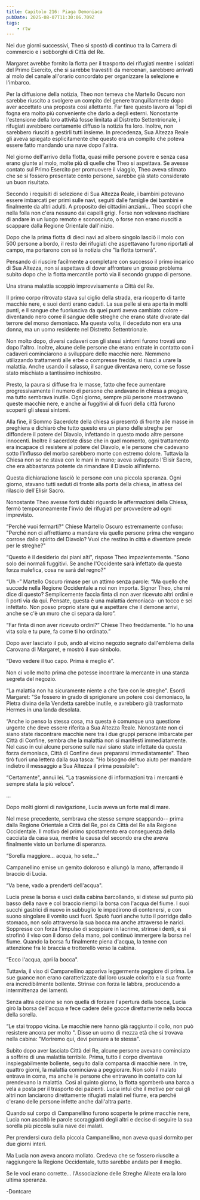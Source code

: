 ```yaml
---
title: Capitolo 216: Piaga Demoniaca
pubDate: 2025-08-07T11:30:06.709Z
tags:
    - rtw
---
```



Nei due giorni successivi, Theo si spostò di continuo tra la Camera di commercio e i sobborghi di Città del Re.


Margaret avrebbe fornito la flotta per il trasporto dei rifugiati mentre i soldati del Primo Esercito, che si sarebbe travestiti da mercenari, sarebbero arrivati al molo del canale all'orario concordato per organizzare la selezione e l'imbarco.


Per la diffusione della notizia, Theo non temeva che Martello Oscuro non sarebbe riuscito a svolgere un compito del genere tranquillamente dopo aver accettato una proposta così allettante. Far fare questo lavoro ai Topi di fogna era molto più conveniente che darlo a degli esterni. Nonostante l'estensione della loro attività fosse limitata al Distretto Settentrionale, i rifugiati avrebbero certamente diffuso la notizia fra loro. Inoltre, non sarebbero riusciti a gestirli tutti insieme. In precedenza, Sua Altezza Reale gli aveva spiegato esplicitamente che questo era un compito che poteva essere fatto mandando una nave dopo l'altra.


Nel giorno dell'arrivo della flotta, quasi mille persone povere e senza casa erano giunte al molo, molte più di quelle che Theo si aspettava. Se avesse contato sul Primo Esercito per promuovere il viaggio, Theo aveva stimato che se si fossero presentate cento persone, sarebbe già stato considerato un buon risultato.


Secondo i requisiti di selezione di Sua Altezza Reale, i bambini potevano essere imbarcati per primi sulle navi, seguiti dalle famiglie dei bambini e finalmente da altri adulti. A proposito dei cittadini anziani... Theo scoprì che nella folla non c'era nessuno dai capelli grigi. Forse non volevano rischiare di andare in un luogo remoto e sconosciuto, o forse non erano riusciti a scappare dalla Regione Orientale dall'inizio.


Dopo che la prima flotta di dieci navi ad albero singolo lasciò il molo con 500 persone a bordo, il resto dei rifugiati che aspettavano furono riportati al campo, ma portarono con sé la notizia che "la flotta tornerà".


Pensando di riuscire facilmente a completare con successo il primo incarico di Sua Altezza, non si aspettava di dover affrontare un grosso problema subito dopo che la flotta mercantile portò via il secondo gruppo di persone.


Una strana malattia scoppiò improvvisamente a Città del Re.


Il primo corpo ritrovato stava sul ciglio della strada, era ricoperto di tante macchie nere, e suoi denti erano caduti. La sua pelle si era aperta in molti punti, e il sangue che fuoriusciva da quei punti aveva cambiato colore – diventando nero come il sangue delle streghe che erano state divorate dal terrore del morso demoniaco. Ma questa volta, il deceduto non era una donna, ma un uomo residente nel Distretto Settentrionale.


Non molto dopo, diversi cadaveri con gli stessi sintomi furono trovati uno dopo l'altro. Inoltre, alcune delle persone che erano entrate in contatto con i cadaveri cominciarono a sviluppare delle macchie nere. Nemmeno utilizzando trattamenti alle erbe o compresse fredde,  si riuscì a  urare la malattia. Anche usando il salasso, il sangue diventava nero, come se fosse stato mischiato a tantissimo inchiostro.


Presto, la paura si diffuse fra le masse, fatto che fece aumentare progressivamente il numero di persone che andavano in chiesa a pregare, ma tutto sembrava inutile. Ogni giorno, sempre più persone mostravano queste macchie nere, e anche ai fuggitivi al di fuori della città furono scoperti gli stessi sintomi.


Alla fine, il Sommo Sacerdote della chiesa si presentò di fronte alle masse in preghiera e dichiarò che tutto questo era un piano delle streghe per diffondere il potere del Diavolo, infettando in questo modo altre persone innocenti. Inoltre il sacerdote disse che in quel momento, ogni trattamento era incapace di resistere al potere del Diavolo, e le persone che cadevano sotto l’influsso del morbo sarebbero morte con estremo dolore. Tuttavia la Chiesa non se ne stava con le mani in mano; aveva sviluppato l'Elisir Sacro, che era abbastanza potente da rimandare il Diavolo all'inferno.


Questa dichiarazione lasciò le persone con una piccola speranza. Ogni giorno, stavano tutti seduti di fronte alla porta della chiesa, in attesa del rilascio dell'Elisir Sacro.


Nonostante Theo avesse forti dubbi riguardo le affermazioni della Chiesa, fermò temporaneamente l'invio dei rifugiati per provvedere ad ogni imprevisto.


“Perché vuoi fermarti?" Chiese Martello Oscuro estremamente confuso: "Perché non ci affrettiamo a mandare via quelle persone prima che vengano corrose dallo spirito del Diavolo? Vuoi che restino in città e diventare prede per le streghe?"


“Questo è il desiderio dai piani alti", rispose Theo impazientemente. "Sono solo dei normali fuggitivi. Se anche l'Occidente sarà infettato da questa forza malefica, cosa ne sarà del regno?"


“Uh -” Martello Oscuro rimase per un attimo senza parole: “Ma quello che succede nella Regione Occidentale a noi non importa. Signor Theo, che mi dice di questo? Semplicemente faccia finta di non aver ricevuto altri ordini e lì porti via da qui. Pensate, questa è una malattia demoniaca- un tocco e sei infettato. Non posso proprio stare qui e aspettare che il demone arrivi, anche se c'è un muro che ci separa da loro”.


“Far finta di non aver ricevuto ordini?” Chiese Theo freddamente. "Io ho una vita sola e tu pure, fa come ti ho ordinato.”


Dopo aver lasciato il pub, andò al vicino negozio segnato dall'emblema della Carovana di Margaret, e mostrò il suo simbolo.


“Devo vedere il tuo capo. Prima è meglio è".


Non ci volle molto prima che potesse incontrare la mercante in una stanza segreta del negozio.


“La malattia non ha sicuramente niente a che fare con le streghe". Esordì Margaret: "Se fossero in grado di sprigionare un potere così demoniaco, la Pietra divina della Vendetta sarebbe inutile, e avrebbero già trasformato Hermes in una landa desolata.


“Anche io penso la stessa cosa, ma questa è comunque una questione urgente che deve essere riferita a Sua Altezza Reale. Nonostante non ci siano state riscontrare macchie nere tra i due gruppi persone imbarcate per Città di Confine, sembra che la malattia non si manifesti immediatamente. Nel caso in cui alcune persone sulle navi siano state infettate da questa forza demoniaca, Città di Confine deve prepararsi immediatamente". Theo tirò fuori una lettera dalla sua tasca: "Ho bisogno del tuo aiuto per mandare indietro il messaggio a Sua Altezza il prima possibile":


“Certamente", annuì lei. “La trasmissione di informazioni tra i mercanti è sempre stata la più veloce".


...


Dopo molti giorni di navigazione, Lucia aveva un forte mal di mare.


Nel mese precedente, sembrava che stesse sempre scappando-- prima dalla Regione Orientale a Città del Re, poi da Città del Re alla Regione Occidentale. Il motivo del primo spostamento era conseguenza della cacciata da casa sua, mentre la causa del secondo era che aveva finalmente visto un barlume di speranza.


“Sorella maggiore... acqua, ho sete...”


Campanellino emise un gemito doloroso e allungò la mano, afferrando il braccio di Lucia.


“Va bene, vado a prenderti dell'acqua".


Lucia prese la borsa e uscì dalla cabina barcollando, si distese sul punto più basso della nave e col braccio riempì la borsa con l'acqua del fiume. I suoi succhi gastrici di nuovo in subbuglio le impedirono di contenersi, e con suono singolare il vomito uscì fuori. Sputò fuori anche tutto il porridge dallo  stomaco, non solo attraverso la sua bocca ma anche attraverso le narici. Soppresse con forza l'impulso di scoppiare in lacrime, strinse i denti, e si strofinò il viso con il dorso della mano, poi continuò immergere la borsa nel fiume. Quando la borsa fu finalmente piena d'acqua, la tenne con attenzione fra le braccia e trotterellò verso la cabina.


“Ecco l'acqua, apri la bocca".


Tuttavia, il viso di Campanellino appariva leggermente peggiore di prima. Le sue guance non erano caratterizzate dal loro usuale colorito e la sua fronte era incredibilmente bollente. Strinse con forza le labbra, producendo a intermittenza dei lamenti.


Senza altra opzione se non quella di forzare l'apertura della bocca, Lucia girò la borsa dell'acqua e fece cadere delle gocce direttamente nella bocca della sorella.


“Le stai troppo vicina. Le macchie nere hanno già raggiunto il collo, non può resistere ancora per molto ". Disse un uomo di mezza età che si trovava nella cabina: "Moriremo qui, devi pensare a te stessa".


Subito dopo aver lasciato Città del Re, alcune persone avevano cominciato a soffrire di una malattia terribile. Prima, tutto il corpo diventava inspiegabilmente bollente, seguito dalla comparsa di macchie nere. In tre, quattro giorni, la malattia cominciava a peggiorare. Non solo il malato entrava in coma, ma anche le persone che entravano in contatto con lui prendevano la malattia. Così al quinto giorno, la flotta sgomberò una barca a vela a posta per il trasporto dei pazienti. Lucia intuì che il motivo per cui gli altri non lanciarono direttamente rifugiati malati nel fiume, era perché c'erano delle persone infette anche dall'altra parte.


Quando sul corpo di Campanellino furono scoperte le prime macchie nere, Lucia non ascoltò le parole scoraggianti degli altri e decise di seguire la sua sorella più piccola sulla nave dei malati.


Per prendersi cura della piccola Campanellino, non aveva quasi dormito per due giorni interi.


Ma Lucia non aveva ancora mollato. Credeva che se fossero riuscite a raggiungere la Regione Occidentale, tutto sarebbe andato per il meglio.


Se le voci erano corrette... l'Associazione delle Streghe Alleate era la loro ultima speranza.




-Dontcare







